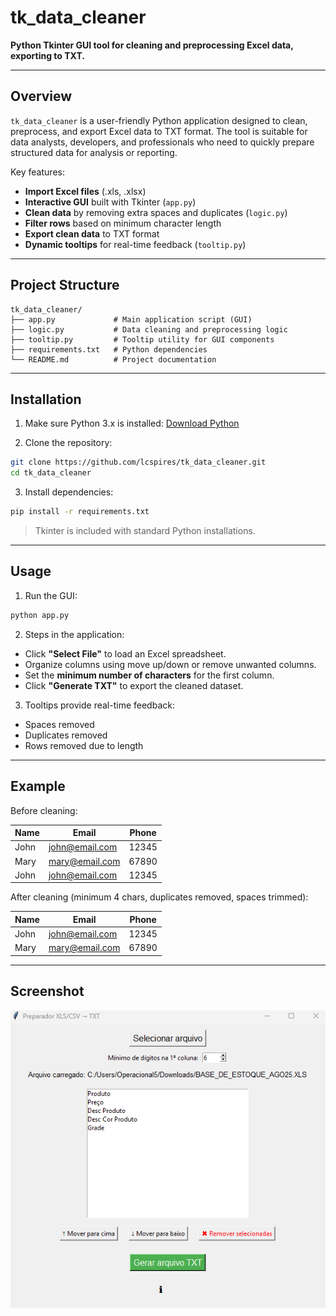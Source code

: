 # tk\_data\_cleaner

**Python Tkinter GUI tool for cleaning and preprocessing Excel data, exporting to TXT.**

---

## Overview

`tk_data_cleaner` is a user-friendly Python application designed to clean, preprocess, and export Excel data to TXT format. The tool is suitable for data analysts, developers, and professionals who need to quickly prepare structured data for analysis or reporting.

Key features:

- **Import Excel files** (.xls, .xlsx)
- **Interactive GUI** built with Tkinter (`app.py`)
- **Clean data** by removing extra spaces and duplicates (`logic.py`)
- **Filter rows** based on minimum character length
- **Export clean data** to TXT format
- **Dynamic tooltips** for real-time feedback (`tooltip.py`)

---

## Project Structure

```
tk_data_cleaner/
├── app.py             # Main application script (GUI)
├── logic.py           # Data cleaning and preprocessing logic
├── tooltip.py         # Tooltip utility for GUI components
├── requirements.txt   # Python dependencies
└── README.md          # Project documentation
```

---

## Installation

1. Make sure Python 3.x is installed: [Download Python](https://www.python.org/downloads/)

2. Clone the repository:

```bash
git clone https://github.com/lcspires/tk_data_cleaner.git
cd tk_data_cleaner
```

3. Install dependencies:

```bash
pip install -r requirements.txt
```

> Tkinter is included with standard Python installations.

---

## Usage

1. Run the GUI:

```bash
python app.py
```

2. Steps in the application:

- Click **"Select File"** to load an Excel spreadsheet.
- Organize columns using move up/down or remove unwanted columns.
- Set the **minimum number of characters** for the first column.
- Click **"Generate TXT"** to export the cleaned dataset.

3. Tooltips provide real-time feedback:

- Spaces removed
- Duplicates removed
- Rows removed due to length

---

## Example

Before cleaning:

| Name | Email                                    | Phone |
| ---- | ---------------------------------------- | ----- |
| John | [john@email.com](mailto\:john@email.com) | 12345 |
| Mary | [mary@email.com](mailto\:mary@email.com) | 67890 |
| John | [john@email.com](mailto\:john@email.com) | 12345 |

After cleaning (minimum 4 chars, duplicates removed, spaces trimmed):

| Name | Email                                    | Phone |
| ---- | ---------------------------------------- | ----- |
| John | [john@email.com](mailto\:john@email.com) | 12345 |
| Mary | [mary@email.com](mailto\:mary@email.com) | 67890 |

---

## Screenshot

![App Screenshot](screenshot.png)

